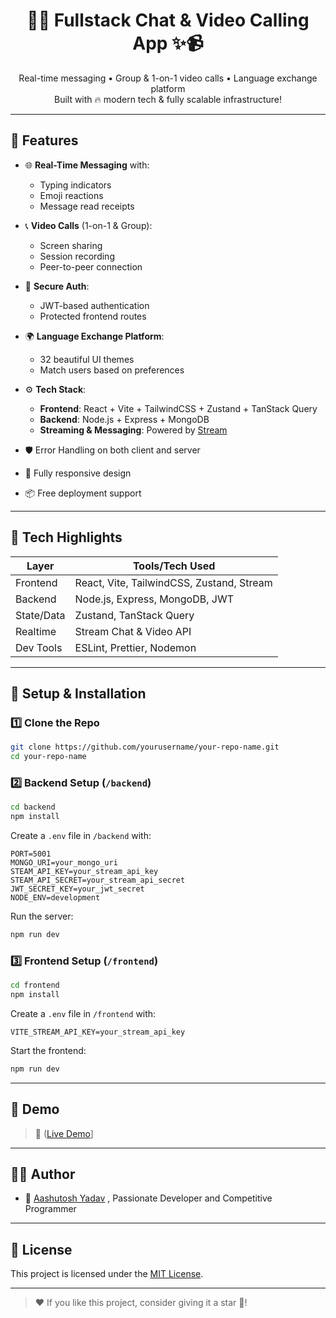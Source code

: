 
<h1 align="center">💬✨ Fullstack Chat & Video Calling App ✨📹</h1>



<p align="center">
  Real-time messaging • Group & 1-on-1 video calls • Language exchange platform <br />
  Built with 🔥 modern tech & fully scalable infrastructure!
</p>

---

## 🚀 Features

- 🌐 **Real-Time Messaging** with:
  - Typing indicators  
  - Emoji reactions  
  - Message read receipts

- 📞 **Video Calls** (1-on-1 & Group):
  - Screen sharing  
  - Session recording  
  - Peer-to-peer connection

- 🔐 **Secure Auth**:
  - JWT-based authentication  
  - Protected frontend routes

- 🌍 **Language Exchange Platform**:
  - 32 beautiful UI themes  
  - Match users based on preferences

- ⚙️ **Tech Stack**:
  - **Frontend**: React + Vite + TailwindCSS + Zustand + TanStack Query  
  - **Backend**: Node.js + Express + MongoDB  
  - **Streaming & Messaging**: Powered by [Stream](https://getstream.io/)

- 🛡️ Error Handling on both client and server  
- 🌈 Fully responsive design  
- 📦 Free deployment support

---

## 🧠 Tech Highlights

| Layer       | Tools/Tech Used                           |
|-------------|--------------------------------------------|
| Frontend    | React, Vite, TailwindCSS, Zustand, Stream |
| Backend     | Node.js, Express, MongoDB, JWT            |
| State/Data  | Zustand, TanStack Query                   |
| Realtime    | Stream Chat & Video API                   |
| Dev Tools   | ESLint, Prettier, Nodemon                 |

---

## 🔧 Setup & Installation

### 1️⃣ Clone the Repo

```bash
git clone https://github.com/yourusername/your-repo-name.git
cd your-repo-name
```

### 2️⃣ Backend Setup (`/backend`)

```bash
cd backend
npm install
```

Create a `.env` file in `/backend` with:

```
PORT=5001
MONGO_URI=your_mongo_uri
STEAM_API_KEY=your_stream_api_key
STEAM_API_SECRET=your_stream_api_secret
JWT_SECRET_KEY=your_jwt_secret
NODE_ENV=development
```

Run the server:

```bash
npm run dev
```

### 3️⃣ Frontend Setup (`/frontend`)

```bash
cd frontend
npm install
```

Create a `.env` file in `/frontend` with:

```
VITE_STREAM_API_KEY=your_stream_api_key
```

Start the frontend:

```bash
npm run dev
```

---

## 📸 Demo

> 🔗 ([Live Demo](https://streamify-video-calls-master-4.onrender.com/)]


---

## 🧑‍💻 Author

- 💼 [Aashutosh Yadav](https://github.com/AashuYDV)
, Passionate Developer and Competitive Programmer 

---

## 📄 License

This project is licensed under the [MIT License](LICENSE).

---

> ❤️ If you like this project, consider giving it a star 🌟!
